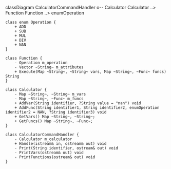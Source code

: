 classDiagram
CalculatorCommandHandler o-- Calculator
Calculator ..> Function
Function ..> enumOperation

    class enum Operation {
        + ADD
        + SUB
        + MUL
        + DIV
        + NAN
    }

    class Function {
        - Operation m_operation
        - Vector ~String~ m_attributes
        + Execute(Map ~String~, ~String~ vars, Map ~String~, ~Func~ funcs) String
    }

    class Calculator {
        - Map ~String~, ~String~ m_vars
        - Map ~String~, ~Func~ m_funcs
        + AddVar(String identifier, ?String value = "nan") void
        + AddFunc(String identifier1, String identifier2, enumOperation identifier2 = NAN, ?String identifier3) void
        + GetVars() Map ~String~, ~String~;
        + GetFuncs() Map ~String~, ~Func~;
    }

    class CalculatorCommandHandler {
        - Calculator m_calculator
        + Handle(istream& in, ostream& out) void
        - Print(String identifier, ostream& out) void
        - PrintVars(ostream& out) void
        - PrintFunctions(ostream& out) void
    }